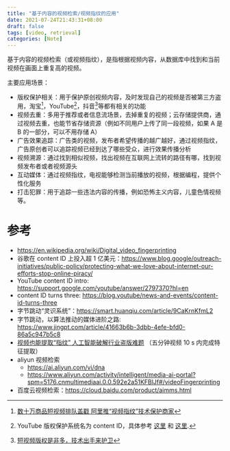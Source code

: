 ```yaml
---
title: "基于内容的视频检索/视频指纹的应用"
date: 2021-07-24T21:43:31+08:00
draft: false
tags: [video, retrieval]
categories: [Note]
---
```


基于内容的视频检索（或视频指纹），是指根据视频内容，从数据库中找到和当前视频在画面上重复高的视频。

<!--more-->

主要应用场景：

+ 版权保护相关：用于保护原创视频内容，及时发现自己的视频是否被第三方盗用，淘宝[^1]，YouTube[^2]，抖音[^3]等都有相关的功能
+ 视频去重：多用于推荐或者信息流场景，去掉重复的视频；云存储提供商，通过视频去重，也能节省存储资源（例如不同用户上传了同一段视频，如果 A 是 B 的一部分，可以不用存储 A）
+ 广告效果追踪：广告类的视频，发布者希望传播的越广越好，通过视频指纹，广告原创者可以追踪视频已经到达了哪些受众，进行效果传播分析
+ 视频溯源：通过找到相似视频，找出视频在互联网上流转的路径有哪，找到视频发布者或者视频源头
+ 互动媒体：通过视频指纹，电视能够检测当前播放的视频，根据编程，提供个性化服务
+ 打击犯罪：用于追踪一些违法内容的传播，例如恐怖主义内容，儿童色情视频等。


# 参考

+ https://en.wikipedia.org/wiki/Digital_video_fingerprinting
+ 谷歌在 content ID 上投入超 1 亿美元：https://www.blog.google/outreach-initiatives/public-policy/protecting-what-we-love-about-internet-our-efforts-stop-online-piracy/
+ YouTube content ID intro: https://support.google.com/youtube/answer/2797370?hl=en
+ content ID turns three: https://blog.youtube/news-and-events/content-id-turns-three
+ 字节跳动“灵识系统”：https://smart.huanqiu.com/article/9CaKrnKfmL2
+ 字节跳动，以算法推动的媒体进阶之路: https://www.jingpt.com/article/41663b6b-3dbb-4efe-bfd0-86a5c947b5c8
+ [视频也能提取“指纹” 人工智能破解行业盗版难题](http://trb.mofcom.gov.cn/article/zuixindt/201712/20171202687244.shtml) （五分钟视频 10 s 内完成特征提取）
+ aliyun 视频检索
    + https://ai.aliyun.com/vi/dna
    + https://www.aliyun.com/activity/intelligent/media-ai-portal?spm=5176.cnmultimediaai.0.0.592e2a51KFBlJf#/videoFingerprinting
+ 百度云视频检索：https://cloud.baidu.com/product/aimms.html

[^1]: [数十万商品短视频排队盖戳 阿里推“视频指纹”技术保护商家](https://www.jiqizhixin.com/articles/2019-06-13-10)
[^2]: YouTube 版权保护系统名为 content ID，具体参考 [这里](https://en.wikipedia.org/wiki/Content_ID_(system)) 和 [这里](https://www.techbang.com/posts/21674-how-does-youtube-catch-your-movie-contains-copyrighted-music-and-video-content-parse-the-content-id-recognition-system-theory-and-function-of).
[^3]: [短视频版权是非多，技术出手来护卫](http://www.cac.gov.cn/2019-05/28/c_1124549891.htm)

